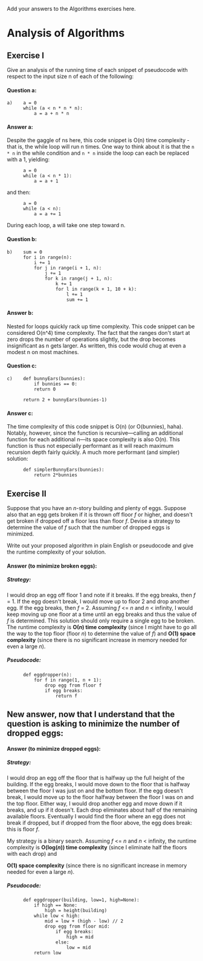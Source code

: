 Add your answers to the Algorithms exercises here.

# Analysis of Algorithms

## Exercise I

Give an analysis of the running time of each snippet of pseudocode with respect to the input size n of each of the following:

#### Question a:

```
a)    a = 0
      while (a < n * n * n):
          a = a + n * n
```

#### Answer a:

Despite the gaggle of ns here, this code snippet is O(n) time complexity - that is, the while loop will run n times. One way to think about it is that the `n * n` in the while condition and `n * n` inside the loop can each be replaced with a 1, yielding:

```
      a = 0
      while (a < n * 1):
          a = a + 1
```

and then:

```
      a = 0
      while (a < n):
          a = a += 1
```

During each loop, a will take one step toward n.

#### Question b:

```
b)    sum = 0
      for i in range(n):
          i += 1
          for j in range(i + 1, n):
              j += 1
              for k in range(j + 1, n):
                  k += 1
                  for l in range(k + 1, 10 + k):
                      l += 1
                      sum += 1
```

#### Answer b:

Nested for loops quickly rack up time complexity. This code snippet can be considered O(n^4) time complexity. The fact that the ranges don't start at zero drops the number of operations slightly, but the drop becomes insignificant as n gets larger. As written, this code would chug at even a modest n on most machines.

#### Question c:

```
c)    def bunnyEars(bunnies):
          if bunnies == 0:
          return 0

      return 2 + bunnyEars(bunnies-1)
```

#### Answer c:

The time complexity of this code snippet is O(n) (or O(bunnies), haha). Notably, however, since the function is recursive—calling an additional function for each additional n—its space complexity is also O(n). This function is thus not especially performant as it will reach maximum recursion depth fairly quickly. A much more performant (and simpler) solution:

```
      def simplerBunnyEars(bunnies):
          return 2*bunnies
```

## Exercise II

Suppose that you have an _n_-story building and plenty of eggs. Suppose also that an egg gets broken if it is thrown off floor _f_ or higher, and doesn't get broken if dropped off a floor less than floor _f_. Devise a strategy to determine the value of _f_ such that the number of dropped eggs is minimized.

Write out your proposed algorithm in plain English or pseudocode and give the runtime complexity of your solution.

#### Answer (to minimize broken eggs):

##### Strategy:

I would drop an egg off floor 1 and note if it breaks. If the egg breaks, then _f_ = 1. If the egg doesn't break, I would move up to floor 2 and drop another egg. If the egg breaks, then _f_ = 2. Assuming _f_ <= _n_ and _n_ < infinity, I would keep moving up one floor at a time until an egg breaks and thus the value of _f_ is determined. This solution should only require a single egg to be broken. The runtime complexity is **O(_n_) time complexity** (since I might have to go all the way to the top floor (floor _n_) to determine the value of _f_) and **O(1) space complexity** (since there is no significant increase in memory needed for even a large _n_).

##### Pseudocode:

```
      def eggdropper(n):
          for f in range(1, n + 1):
              drop egg from floor f
              if egg breaks:
                  return f
```

## New answer, now that I understand that the question is asking to minimize the number of dropped eggs:

#### Answer (to minimize dropped eggs):

##### Strategy:

I would drop an egg off the floor that is halfway up the full height of the building. If the egg breaks, I would move down to the floor that is halfway between the floor I was just on and the bottom floor. If the egg doesn't break, I would move up to the floor halfway between the floor I was on and the top floor. Either way, I would drop another egg and move down if it breaks, and up if it doesn't. Each drop eliminates about half of the remaining available floors. Eventually I would find the floor where an egg does not break if dropped, but if dropped from the floor above, the egg does break: this is floor _f_.

My strategy is a binary search. Assuming _f_ <= _n_ and _n_ < infinity, the runtime complexity is **O(log(_n_)) time complexity** (since I eliminate half the floors with each drop) and

**O(1) space complexity** (since there is no significant increase in memory needed for even a large _n_).

##### Pseudocode:

```
      def eggdropper(building, low=1, high=None):
          if high == None:
              high = height(building)
          while low < high:
              mid = low + (high - low) // 2
              drop egg from floor mid:
                  if egg breaks:
                      high = mid
                  else:
                      low = mid
          return low

```
